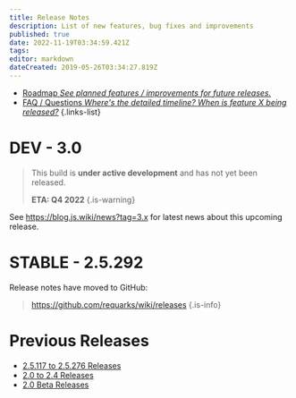 ```yaml
---
title: Release Notes
description: List of new features, bug fixes and improvements
published: true
date: 2022-11-19T03:34:59.421Z
tags: 
editor: markdown
dateCreated: 2019-05-26T03:34:27.819Z
---
```


- [Roadmap *See planned features / improvements for future releases.*](/releases/roadmap)
- [FAQ / Questions *Where's the detailed timeline? When is feature X being released?*](/releases/about)
{.links-list}

# DEV - 3.0

> This build is **under active development** and has not yet been released.
>
> **ETA: Q4 2022**
{.is-warning}

See https://blog.js.wiki/news?tag=3.x for latest news about this upcoming release.

# STABLE - 2.5.292

Release notes have moved to GitHub:
> https://github.com/requarks/wiki/releases
{.is-info}

# Previous Releases

- [2.5.117 to 2.5.276 Releases](/releases/2p5)
- [2.0 to 2.4 Releases](/releases/previous)
- [2.0 Beta Releases](/releases/beta)